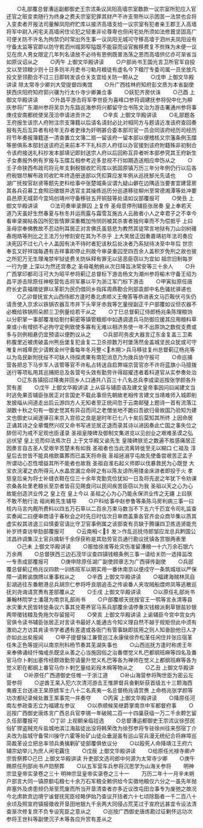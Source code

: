 <!-- { "loadSidebar": true } -->
　　○礼部覆总督漕运副都御史王宗沭条议凤阳高墙宗室数款一议宗室所犯应入官还官之赃变卖随行为终身之费夫宗室犯罪其财产不许支带所以示困苦一法禁也合将入变卖者开报法司量解凤阳府贮库以接济高墙支给一议宗室有犯者亲王郡王入高墙将军中尉入闲宅夫高墙闲住论犯之轻重非论尊卑也但闲宅处所须如法修葺坚固高广可便关防不许名为拘禁仍时常出外生事一议凤阳无城可守移高墙于泗州夫凤阳设有守备太监等官即以防守若泗州城郭窄隘既不能容而设官搬移费复不赀殊为未便一议见在庶人男女限定几年列名请放不必待有恩例既普浩荡之恩而高墙供亿亦可渐省当如原议诏从之
　　○丙午  上御文华殿讲读
　　○户部尚书王国光言卫所官军自投文以至领粮少则十日多则半月吏书刁勒月粮徒有虚名今下粮厅专委司属一员坐放凡投文至领勘合不过三日即转发该仓关支宜给关防一颗从之
　　○戊申  上御文华殿讲读  除太常寺少卿刘大受提督四夷馆
　　○升广西桂林府知府彭文质为本省副使狭西庆阳府知府郭兴骥为行太仆寺少卿兼佥事
　　○妖犯齐房伏诛
　　○己酉  上御文华殿讲读
　　○升昌平游击将军李世臣为喜峰口参将调建抚参将倪中化为柳庆参将广东潮州参将吴京为东路巡海参将兴都留守佥书陈文治为游击署通州参将事  庚戌安南都统使吴茂洽申请进贡许之
　　○辛亥  上御文华殿讲读
　　○礼部题各王府报生该宗人府附注宗支簿籍以后请名请封必比对相同方与题请近准该府查回奏报有先后互异者有经年无存者吏缘为奸明甚合委本部司官一员会同该府经历司经历将节年奏报簿籍逐一清查置立文簿二扇一留该府一留本部以便稽核又宗藩条例玉牒等册俱系本部封送该府近来前本不下礼科宗人府径以办官接到该府附籍殊非初制合令该府接送礼科抄发本部填记即封送宗人府以后回称互异者听本部参究其王府新生子女奏报外例有岁报与玉牒互相参考近多怠视不行如期造送相应申饬从之
　　○壬子命狭西布政司将元年支剩税银收贮司库以抵固原镇万历三年分年例仍行以后各府税银尽解布政司收贮年终造册送部以凭扣算应发年例从巡抚郜光先请也
　　○湖广抚按官赵贤等题先吏科给事中张楚城条议谓九疑山僻在边隅适当要害宜建营房其各兵召募工食照旧徵银并选官主其操练巡历分巡道移驻柳州至常德湘潭等处冲要县邑原无城郭今宜鸠创靖州守备移驻五开铜鼓等处请如议部覆报可
　　○癸丑  上御文华殿讲读
　　○法司奏审录罪囚  上复传  圣母意停刑辅臣张居奏  皇上奉若天道乃天虽好生然春夏与秋冬并运雨露与霜雪互施古人云赦者小人之幸君子之不幸今看审录揭帖各囚所犯皆情罪深重概加怜悯则被其杀害者独何辜而不为偿抵乎  上曰  圣母崇奉佛教故不忍动刑耳居正对言佛氏虽慈悲为教然其徒常言地狱有刀山剑树碓舂炮烙等刑比之王法万分惨刻安在其为不杀乎  上大笑居正因奏嘉靖初年法司奏应决死囚不过七八十人盖因有决不待时者犯该秋后处决者乃系狱待决至中年后  世宗奉玄又好祥瑞每遇有吉祥事即停止刑故今审录重囚至四百余人盖积岁免刑之故也彼之所犯万无生理淹禁牢狱徒费关防纵释有罪无以惩恶臣窃以为宜如  祖宗旧制每岁一行为便  上深以为然还宫奏之  圣母黾勉俯从次日降旨决常安等三十余人
　　○升广西掌印都司汪可大为昭平参将蓟辽总督标下游击杨文为潮州参将榆木守备王绍为昌平游击除原任神枢营佐击将军暴以平为浙江军门标下游击
　　○甲寅拟原任唐府长史袁福徵徒罪以革职为民仍借同乡指挥周鼎勘合刑部袁郎中名色骚扰驿递也
　　○乙卯督抚宣大山西侍郎方逢时奏北虏顺义王俺答等恭进表文马匹鞍伏弓矢仍请贡使入京求以铁锅农器互市并下头宰牙赤我等乞量授副正千户部覆如议但农器不必概给铁锅照朵颜三卫例量给若干从之
　　○丁巳总督蓟辽侍郎杨兆条陈理粮饷以分职掌一事部覆准给劄付蓟密等镇管粮郎中如遇调遣兵马防御应援其应用粮料草束或小有增损不必拘守定例致使多寡有无难以相济务使一年不出原饷之数傥支费或多与则例相悬仍宜预请以便酌议从之
　　○兵部司务皮大器言辽东金复盖三卫素称腹里近被虏破盖州熊岳堡复犯金复二卫杀掠数万村堡荡然金盖城坚民众犹或可守唯复州城卑民少请敕金州守备每年冬月整＜木朔＞兵马移驻复州总督蓟辽杨兆等以为岛民新附抚绥不可缺人待探虏果有南犯消息乃为拨兵协守报可
　　○命巡捕营各把总下马步军人该管等官不许私占转送自启弊端京营官亦不许将蓝旗小马擅拨送行等项私用其巡捕把总及各营号头效有勤劳许得超擢违者着科道官从实参奏处治
　　○辽东各镇招过降夷并回乡人口通共八百三十八名总兵李成梁巡按张学颜各升赏有差
　　○戊午  上御文华殿讲读  上从容与辅臣语及建文皇帝事因问曰闻建文当时逃免果否辅臣张居正对言国史不载此事但先朝故老相传言建文当靖难师入城即削发披缁从间道走出后云游四方人无知者至正统间忽于云南邮璧上题诗一首有流落江湖数十秋之句有一御史觉其有异召而问之老僧坐地不跪曰吾欲归骨故国乃验知为建文也御史以闻遂驿召来京入宫验之良是是时年已七八十矣后莫知其所终  上因命居正诵其诗之全章慨然兴叹又命书写进览居正退而录其诗以进因奏此亡国之事失位之辞但可为戒不足观也臣谨录  圣祖皇陵碑及御制文集进览以见创业之艰难圣谟之弘远伏望  皇上览而仰法焉次日  上于文华殿又谕先生  皇陵碑朕览之数遍不胜感痛居正因奏言自古圣人受艰辛苦楚未有如我  圣祖者也当此流离转徙至无以糊口  仁祖及  淳皇后去世皆不能具棺歛藁葬而已盖天将命我  圣祖拯溺亨屯故先使备尝艰苦正孟子所谓动心忍性增益其所不能者也故我  圣祖自淮右起义师即以伐暴救民为心既登  大宝衣浣濯之衣所得元人水晶宫漏立命碎之有以陈友谅所用镂金床进者即投于火  孝慈皇后亲为将士补缝衣鞋在位三十余年克勤克俭犹如一日及将先逝之年犹下令劝课农桑各处里老粮长至京者皆召见赐食问以民间疾苦臣窃以为我  圣祖以天之心为心故能创造洪业传之  皇上在  皇上今以  圣祖之心为心乃能永保洪业传之无疆  上曰朕不敢不勉行法  祖尚赖先生辅导
　　○户科给事中赵参鲁等条陈马房利病三事一曰核内马言内厩所费料以四五万石草以二百余万束马数当不下五六千匹宜令司礼监查实奏闻二曰便审商请于春秋会之时先日时估次日审商盖乘各官齐会众商毕集以质其虚实权其进退三曰慎委官请比守卫官事例属之该部查有员缺于腾骧四卫拣选贤能充补岁终查访举劾部覆报可
　　○云南栂＜犭发＞作乱巡抚侍郎邹应龙总兵黔国公沭昌祚调集汉土官兵擒斩千余俘获称是其劾劳官员通行勘议抚镇各赏银两表里
　　○己未  上御文华殿讲读
　　○赈恤徐淮等处灾伤准留漕粮一十六万余石银六万余两
　　○总督狭西三边石茂华议查四镇钱粮条例三事一请给关防一选择监改一专责成部覆报可
　　○庚申除原任湖广副使顾章志为广西驿传副使
　　○兵部覆总督蓟辽杨兆议四款一训练班军以期实用一番休南京以便戍守一条筑城垣以严保障一请敕谕旗牌以重事权从之
　　○辛酉  上御文华殿讲读
　　○福建海贼林凤自彭湖逃往东番魍港总兵胡宗仁参将呼良朋追击之传谕番人夹攻贼船煨烬凤等逃散巡抚刘尧诲请赏赉有差部覆从之
　　○壬戌  上御文华殿讲读
　　○以原任礼部尚书兼翰林院学士潘晟为南京礼部尚书
　　○户部覆顺天抚按官王一鹗等言永清等县水灾重大民皆转徙条议六事其兑寄养官马系兵部覆余请停重灾钱粮派剩草银盐钞银两带徵钱粮及免拖欠存留报可
　　○癸亥  上御文华殿讲读  上谕辅臣今宫中宫女内官俱令读书辅臣张居正对言读书最好人能通古今知义理自然不越于规矩但此中须有激劝之方访其肯读书学者遇有差遣或各衙门有管事缺即拔用之则人知奋励他日人才亦如此出矣报闻
　　○甲子提督操江兼管巡江永康侯徐乔松革任闲住并张应宿革任朱正色等提问以南京刑科杨节奏其芜湖失事也
　　○山西巡抚方逢时称虏王年来奉佛诵经忏悔戒杀既坚从善之心当施因俗之治番僧觉义札巴都纲班麻等四名及番官马你卜剌出塞传经颇效勤劳请量升觉义札巴等各为禅师在觉义上都纲班麻等各为觉义职在都纲上番官马你卜剌乞量给彩叚木棉等物从之
　　○乙丑  上御文华殿讲读
　　○补原任广西道御史任帷一于浙江道
　　○补山海营参将陶世臣为密云左营参将
　　○逆酋王杲入犯六次清河游击王惟屏督兵奋剿斩获首级五十三颗海西夷酋王台送进王杲原掳军士八十二名真夷一名总督杨兆请赏赉  上命杨兆张学颜等功次都纪录候处置王杲事完一并奏夺
　　○丙寅  上御文华殿讲读
　　○降原任河南左参政查志立为福建左参议
　　○以恭顺候吴继爵掌南京中军都督府事
　　○巡按广西御史唐炼言广西总兵官李锡一年破贼二百一十四巢获级一万二千余颗乞留久任部覆报可
　　○丁卯  上视朝亲临铨选
　　○总督漕运都御史王宗沭议徐邳民俗犷猂盗贼充斥盐城地滨江海盐徒出没将韩荣改为徐邳参将专驻徐州往来邳宿丁介夫改为盐城守备常川操守六霍等处矿山徒众垂涎虽有巡山官兵漫无统纪合将麻埠巡简裁革设立把总率领兵勇擒剿矿徒部覆俱依议分
　　○以殴死人命降靖江王府六辅宗幼举儿为庶人闲宅覊住
　　○戊辰  上御文华殿讲读
　　○给原任光禄寺卿卢宗哲祭葬○己巳  上御文华殿讲读  升吏部文选司郎中何源为太常寺少卿
　　○庚午赐原任刑部尚书卢勋祭葬
　　○以五军营车兵参将沉思学为山海关参将
　　明神宗显皇帝实录卷之三十
明神宗显皇帝实录卷之三十一
　　万历二年十一月辛未朔户部言大同一镇原额屯粮七十余万石军粮全赖供给今实徵地粮仅六分之一虽先年抛弃塞外及虏患频仍渐至荒废而所当开垦清查者亦多近议改屯田佥事专为废弛之故况今北虏款贡边境宁谧督抚宪臣经略伊始乃查议开括者六十七顷除豁者一千二百八十余顷及照宣府镇报徵收开垦田地银九千余两大同侵占荒芜过于宣府远甚宜令设法清查渐次修复庶不负专设宪臣之意从之
　　○巡按广西御史唐炼勘过征剿怀远功次参将王世科等副使沉子木等各应升赏有差从之

